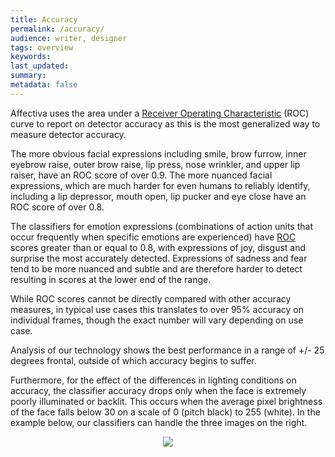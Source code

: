 ```yaml
---
title: Accuracy
permalink: /accuracy/
audience: writer, designer
tags: overview
keywords: 
last_updated: 
summary: 
metadata: false
---
```

 


Affectiva uses the area under a [Receiver Operating Characteristic](https://en.wikipedia.org/wiki/Receiver_operating_characteristic) (ROC) curve to report on detector accuracy as this is the most generalized way to measure detector accuracy.

The more obvious facial expressions including smile, brow furrow, inner eyebrow raise, outer brow raise, lip press, nose wrinkler, and upper lip raiser, have an ROC score of over 0.9. 
The more nuanced facial expressions, which are much harder for even humans to reliably identify, including a lip depressor, mouth open, lip pucker and eye close have an ROC score of over 0.8. 

The classifiers for emotion expressions (combinations of action units that occur frequently when specific emotions are experienced) have [ROC](https://en.wikipedia.org/wiki/Roc_(TV_series)) scores greater than or equal to 0.8, with expressions of joy, disgust and surprise the most accurately detected.  Expressions of sadness and fear tend to be more nuanced and subtle and are therefore harder to detect resulting in scores at the lower end of the range.

While ROC scores cannot be directly compared with other accuracy measures, in typical use cases this translates to over 95% accuracy on individual frames, though the exact number will vary depending on use case.

Analysis of our technology shows the best performance in a range of +/- 25 degrees frontal, outside of which accuracy begins to suffer.

Furthermore, for the effect of the differences in lighting conditions on accuracy, the classifier accuracy drops only when the face is extremely poorly illuminated or backlit. This occurs when the average pixel brightness of the face falls below 30 on a scale of 0 (pitch black) to 255 (white). In the example below, our classifiers can handle the three images on the right.


<center><img src="../images/lighting.png"></center>